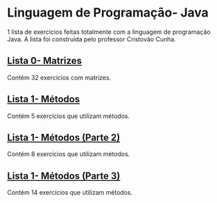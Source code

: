 # Linguagem de Programação- Java
1 lista de exercícios feitas totalmente com a linguagem de programação Java. A lista foi construída pelo professor Cristovão Cunha.

## [Lista 0- Matrizes](https://github.com/babimingatos/java/tree/main/POO/Lista%200)
<html>                
  Contém 32 exercícios com matrizes.
</html>

## [Lista 1- Métodos](https://github.com/babimingatos/java/tree/main/POO/Lista%201)
<html>                
  Contém 5 exercícios que utilizam métodos.
</html>

## [Lista 1- Métodos (Parte 2)](https://github.com/babimingatos/java/tree/main/POO/Lista%202)
<html>                
  Contém 8 exercícios que utilizam métodos.
</html>

## [Lista 1- Métodos (Parte 3)](https://github.com/babimingatos/java/tree/main/POO/Lista%203)
<html>                
  Contém 14 exercícios que utilizam métodos.
</html>
